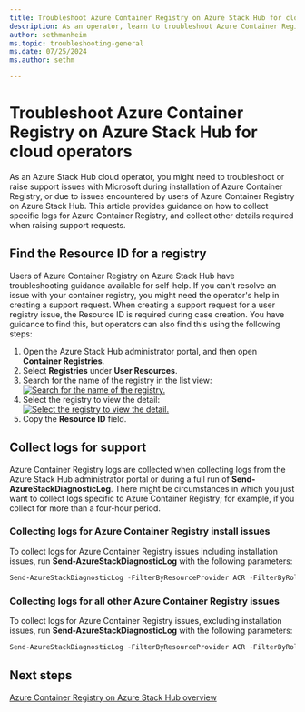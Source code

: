 ```yaml
---
title: Troubleshoot Azure Container Registry on Azure Stack Hub for cloud operators
description: As an operator, learn to troubleshoot Azure Container Registry on Azure Stack Hub.
author: sethmanheim
ms.topic: troubleshooting-general
ms.date: 07/25/2024
ms.author: sethm

---
```

# Troubleshoot Azure Container Registry on Azure Stack Hub for cloud operators

As an Azure Stack Hub cloud operator, you might need to troubleshoot or raise support issues with Microsoft during installation of Azure Container Registry, or due to issues encountered by users of Azure Container Registry on Azure Stack Hub. This article provides guidance on how to collect specific logs for Azure Container Registry, and collect other details required when raising support requests.

## Find the Resource ID for a registry

Users of Azure Container Registry on Azure Stack Hub have troubleshooting guidance available for self-help. If you can't resolve an issue with your container registry, you might need the operator's help in creating a support request. When creating a support request for a user registry issue, the Resource ID is required during case creation. You have guidance to find this, but operators can also find this using the following steps:

1. Open the Azure Stack Hub administrator portal, and then open **Container Registries**.
1. Select **Registries** under **User Resources**.
1. Search for the name of the registry in the list view:
   [![Search for the name of the registry.](./media/container-registries-troubleshoot/search-for-container-registry.png)](./media/container-registries-troubleshoot/search-for-container-registry.png#lightbox)
1. Select the registry to view the detail:
   [![Select the registry to view the detail.](./media/container-registries-troubleshoot/details-for-container-registry.png)](./media/container-registries-troubleshoot/details-for-container-registry.png#lightbox)
1. Copy the **Resource ID** field.

## Collect logs for support

Azure Container Registry logs are collected when collecting logs from the Azure Stack Hub administrator portal or during a full run of **Send-AzureStackDiagnosticLog**. There might be circumstances in which you just want to collect logs specific to Azure Container Registry; for example, if you collect for more than a four-hour period.

### Collecting logs for Azure Container Registry install issues

To collect logs for Azure Container Registry issues including installation issues, run **Send-AzureStackDiagnosticLog** with the following parameters:

```powershell  
Send-AzureStackDiagnosticLog -FilterByResourceProvider ACR -FilterByRole FabricRingServices,ECE,CLM
```

### Collecting logs for all other Azure Container Registry issues

To collect logs for Azure Container Registry issues, excluding installation issues, run **Send-AzureStackDiagnosticLog** with the following parameters:

```powershell
Send-AzureStackDiagnosticLog -FilterByResourceProvider ACR -FilterByRole FabricRingServices
```

## Next steps

[Azure Container Registry on Azure Stack Hub overview](container-registries-overview.md)

